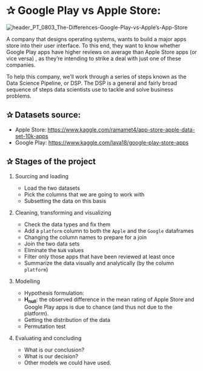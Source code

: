 # ✰ Google Play vs Apple Store: 

![header_PT_0803_The-Differences-Google-Play-vs-Apple’s-App-Store](https://user-images.githubusercontent.com/67468718/103197528-0a028480-489b-11eb-9892-681d69c351c8.jpg)

A company that designs operating systems, wants to build a major apps store into their user interface. To this end, they want to know whether Google Play
apps have higher reviews on average than Apple Store apps (or vice versa) , as they’re intending to strike a deal with just one of these companies. 

To help this company, we’ll work through a series of steps known as the Data Science Pipeline, or DSP. The DSP is a general and fairly broad sequence of steps data
scientists use to tackle and solve business problems. 

## ✰ Datasets source: 
   * Apple Store: https://www.kaggle.com/ramamet4/app-store-apple-data-set-10k-apps
   * Google Play: https://www.kaggle.com/lava18/google-play-store-apps

## ✰ Stages of the project

1. Sourcing and loading 
   * Load the two datasets
   * Pick the columns that we are going to work with 
   * Subsetting the data on this basis 
 
 
2. Cleaning, transforming and visualizing
   * Check the data types and fix them
   * Add a `platform` column to both the `Apple` and the `Google` dataframes
   * Changing the column names to prepare for a join 
   * Join the two data sets
   * Eliminate the `NaN` values
   * Filter only those apps that have been reviewed at least once
   * Summarize the data visually and analytically (by the column `platform`)  
  
  
3. Modelling 
   * Hypothesis formulation:  
    * **H<sub>null</sub>**: the observed difference in the mean rating of Apple Store and Google Play apps is due to chance (and thus not due to the platform).
   * Getting the distribution of the data
   * Permutation test 

4. Evaluating and concluding 
   * What is our conclusion?
   * What is our decision?
   * Other models we could have used. 
    

